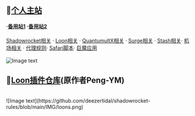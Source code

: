 ## 🔔[个人主站](https://yfamily.ml)    
#### ·[备用站1](https://yfamily.vercel.app)    ·[备用站2](https://yfamily.netlify.app)
  
[Shadowrocket相关](https://yfamily.ml/shadowrocket.html) · [Loon相关](https://yfamily.ml/loon.html) · [QuantumultX相关](https://yfamily.ml/quantumultx.html) · [Surge相关](https://yfamily.ml/surge.html) · [Stash相关](https://yfamily.ml/stash.html)· [机场相关](https://yfamily.ml/airport.html) · [代理规则](https://yfamily.ml/rule.html)· [Safari脚本](https://yfamily.ml/script.html)· [巨魔应用](https://yfamily.ml/troll.html)  
<br>
![Image text](https://github.com/deezertidal/shadowrocket-rules/blob/main/IMG/shot1.png)  
## 🔔[Loon插件仓库](https://loons.vercel.app)(原作者Peng-YM)
<br>
![Image text](https://github.com/deezertidal/shadowrocket-rules/blob/main/IMG/loons.png)  
